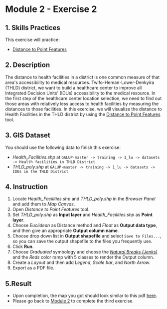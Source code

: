 # Module 2 - Exercise 2

## 1. Skills Practices

This exercise will practice:

- [Distance to Point Features](https://github.com/SERVIR-WA/GALUP/blob/master/training/1_lu/modules/module2.md#22-distance-to-point-features)

## 2. Description

The distance to health facilities in a district is one common measure of that area's accessibility to medical resources.
Twifo-Heman-Lower-Denkyira (THLD) district, we want to build a healthcare center to improve all Integrated Decision Units' (IDUs) accessibility to the medical resource.
In the first step of the healthcare center location selection, we need to find out those areas with relatively less access to health facilities by measuring the distances to those facilities.
In this exercise, we will visualize the distance to Health Facilities in the THLD district by using the [Distance to Point Features](https://github.com/SERVIR-WA/GALUP/blob/master/training/1_lu/modules/module2.md#22-distance-to-point-features) tool.

## 3. GIS Dataset

You should use the following data to finish this exercise: 
- _Health\_Facilities.shp_ at
`GALUP-master -> training -> 1_lu -> datasets -> Health facilities in THLD District`
- _THLD\_poly.shp_ at
`GALUP-master -> training -> 1_lu -> datasets -> IDUs in the THLD District`

## 4. Instruction

1. Locate _Health\_Facilities.shp_ and _THLD\_poly.shp_ in the _Browser Panel_ and add them to
   _Map Canvas_.
2. Open _Distance to Point Features_ tool.
3. Set _THLD\_poly.shp_ as **Input layer** and _Health\_Facilities.shp_ as **Point layer**.
4. Choose _Euclidean_ as Distance method and _Float_ as **Output data type**, and then
   give an appropriate **Output column name**.
5. Choose drop down list in **Output shapefile** and select `Save to Files...`, so
   you can save the output shapefile to the files you frequently use.
6. Click **Run**.
7. Choose _Graduated_ symbology and choose the [_Natural Breaks (Jenks)_]([http://wiki.gis.com/wiki/index.php?title=Jenks_Natural_Breaks_Classification&oldid=763049
) and the _Reds_
   color ramp with 5 classes to render the Output column.
8. Create a _Layout_ and then add _Legend_, _Scale bar_, and _North Arrow_.
9. Export as a PDF file.

## 5.Result

- Upon completion, the map you got should look similar to this pdf
  [here](https://github.com/SERVIR-WA/GALUP/blob/master/training/1_lu/pdf_maps/DistanceToHF.pdf).
- Please go back to
  [Module 2](https://github.com/SERVIR-WA/GALUP/blob/master/training/1_lu/modules/module2.md#3-exercises) to complete the third exercise.
